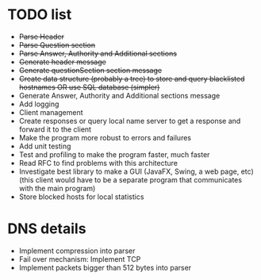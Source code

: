 # TODO list

 - ~~Parse Header~~
 - ~~Parse Question section~~
 - ~~Parse Answer, Authority and Additional sections~~
 - ~~Generate header message~~
 - ~~Generate questionSection section message~~
 - ~~Create data structure (probably a tree) to store and query blacklisted hostnames OR use SQL database (simpler)~~
 - Generate Answer, Authority and Additional sections message
 - Add logging
 - Client management
 - Create responses or query local name server to get a response and forward it to the client
 - Make the program more robust to errors and failures
 - Add unit testing
 - Test and profiling to make the program faster, much faster
 - Read RFC to find problems with this architecture
 - Investigate best library to make a GUI (JavaFX, Swing, a web page, etc) (this client would have to be a separate program that communicates with the main program)
 - Store blocked hosts for local statistics

# DNS details

 - Implement compression into parser
 - Fail over mechanism: Implement TCP
 - Implement packets bigger than 512 bytes into parser